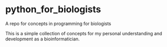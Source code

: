 # python_for_biologists
A repo for concepts in programming for biologists

This is a simple collection of concepts for my personal understanding and development as a bioinformatician. 

